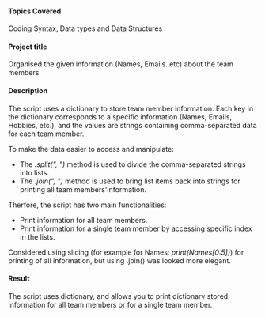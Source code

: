 #### Topics Covered
Coding Syntax, Data types and Data Structures 

#### Project title
Organised the given information (Names, Emails..etc) about the team members 

#### Description
The script uses a dictionary to store team member information. Each key in the dictionary corresponds to a specific information (Names, Emails, Hobbies, etc.), and the values are strings containing comma-separated data for each team member.

To make the data easier to access and manipulate:

* The _.split(", ")_ method is used to divide the comma-separated strings into lists.
* The _.join(", ")_ method is used to bring list items back into strings for printing all team members'information.

Therfore, the script has two main functionalities:

* Print information for all team members.
* Print information for a single team member by accessing specific index in the lists.

Considered using slicing (for example for Names: _print(Names[0:5])_) for printing of all information, but using .join() was looked more elegant.

#### Result
The script uses dictionary, and allows you to print dictionary stored information for all team members or for a single team member.

